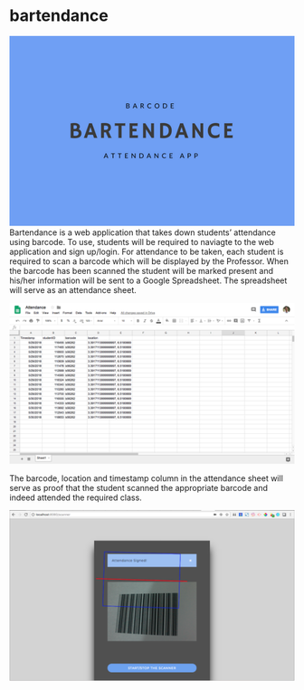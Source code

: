 # bartendance

![Bartendance Logo](public/logo.png)
Bartendance is a web application that takes down students’ attendance using barcode. To use, students will be required to naviagte to the web application and sign up/login. For attendance to be taken, each student is required to scan a barcode which will be displayed by the Professor. When the barcode has been scanned the student will be marked present and his/her information will be sent to a Google Spreadsheet. The spreadsheet will serve as an attendance sheet.

![Bartendance Logo](public/demo-sheet.png)

The barcode, location and timestamp column in the attendance sheet will serve as proof that the student scanned the appropriate barcode and indeed attended the required class.

![Bartendance Logo](public/demo-scanner.png)
